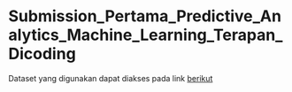 # Submission_Pertama_Predictive_Analytics_Machine_Learning_Terapan_Dicoding

Dataset yang digunakan dapat diakses pada link [berikut](https://www.kaggle.com/datasets/aravindpcoder/obesity-or-cvd-risk-classifyregressorcluster/data)
